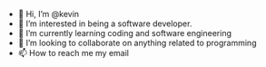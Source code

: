 - 👋 Hi, I’m @kevin
- 👀 I’m interested in being a software developer.
- 🌱 I’m currently learning coding and software engineering
- 💞️ I’m looking to collaborate on anything related to programming
- 📫 How to reach me my email

<!---
kevinghare/kevinghare is a ✨ special ✨ repository because its `README.md` (this file) appears on your GitHub profile.
You can click the Preview link to take a look at your changes.
--->
